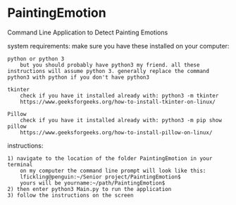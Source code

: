# PaintingEmotion
Command Line Application to Detect Painting Emotions

system requirements: make sure you have these installed on your computer:

    python or python 3
        but you should probably have python3 my friend. all these instructions will assume python 3. generally replace the command python3 with python if you don't have python3

    tkinter
        check if you have it installed already with: python3 -m tkinter
        https://www.geeksforgeeks.org/how-to-install-tkinter-on-linux/

    Pillow
        check if you have it installed already with: python3 -m pip show pillow
        https://www.geeksforgeeks.org/how-to-install-pillow-on-linux/

instructions:

    1) navigate to the location of the folder PaintingEmotion in your terminal
        on my computer the command line prompt will look like this:
        lfickling@penguin:~/Senior project/PaintingEmotion$
        yours will be yourname:~/path/PaintingEmotion$
    2) then enter python3 Main.py to run the application
    3) follow the instructions on the screen
    